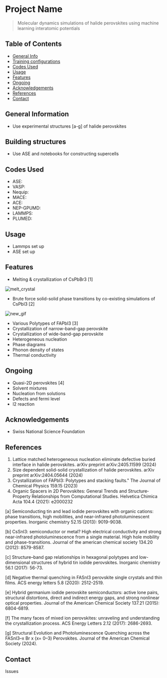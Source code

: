 # Project Name
> Molecular dynamics simulations of halide perovskites using machine learning interatomic potentials

## Table of Contents
* [General Info](#general-information)
* [Training configurations](#training-configrations)
* [Codes Used](#codes-used)
* [Usage](#usage)
* [Features](#features)
* [Ongoing](#ongoing)
* [Acknowledgements](#acknowledgements)
* [References](#references)
* [Contact](#contact)



## General Information
- Use experimental structures [a-g] of halide perovskites 


## Building structures
- Use ASE and notebooks for constructing supercells 

## Codes Used
* ASE:
* VASP:
* Nequip:
* MACE:
* ACE:
* NEP-GPUMD:
* LAMMPS: 
* PLUMED:
  
## Usage
- Lammps set up
- ASE set up

## Features
- Melting & crystallization of CsPbBr3 [1]

![melt_crystal](https://github.com/ahlawat-paramvir/MLIP-Perovskites/assets/10708344/803ad827-2fea-4ed7-8696-f46d1f5ee1fe)

- Brute force solid-solid phase transitions by co-existing simulations of CsPbI3 [2]
  
![new_gif](https://github.com/ahlawat-paramvir/MLIP-Perovskites/assets/10708344/1f028241-0ac0-4797-ba8a-91ec38bfbfea)

  
- Various Polytypes of FAPbI3 [3]
- Crystallization of narrow-band-gap perovskite 
- Crystallization of wide-band-gap perovskite
- Heterogeneous nucleation
- Phase diagrams
- Phonon density of states
- Thermal conductivity 

## Ongoing 
- Quasi-2D perovskites [4]
- Solvent mixtures 
- Nucleation from solutions
- Defects and fermi level
- I2 reaction 

## Acknowledgements
- Swiss National Science Foundation

## References
1. Lattice matched heterogeneous nucleation eliminate defective buried interface in halide perovskites. arXiv preprint arXiv:2405.11599 (2024)
2. Size dependent solid-solid crystallization of halide perovskites. arXiv preprint arXiv:2404.05644 (2024)
3. Crystallization of FAPbI3: Polytypes and stacking faults." The Journal of Chemical Physics 159.15 (2023)
4. Organic Spacers in 2D Perovskites: General Trends and Structure‐Property Relationships from Computational Studies. Helvetica Chimica Acta 104.4 (2021): e2000232

[a] Semiconducting tin and lead iodide perovskites with organic cations: phase transitions, high mobilities, and near-infrared photoluminescent properties. Inorganic chemistry 52.15 (2013): 9019-9038.

[b] CsSnI3: semiconductor or metal? High electrical conductivity and strong near-infrared photoluminescence from a single material. High hole mobility and phase-transitions. Journal of the american chemical society 134.20 (2012): 8579-8587.

[c] Structure–band gap relationships in hexagonal polytypes and low-dimensional structures of hybrid tin iodide perovskites. Inorganic chemistry 56.1 (2017): 56-73.

[d] Negative thermal quenching in FASnI3 perovskite single crystals and thin films. ACS energy letters 5.8 (2020): 2512-2519.

[e] Hybrid germanium iodide perovskite semiconductors: active lone pairs, structural distortions, direct and indirect energy gaps, and strong nonlinear optical properties. Journal of the American Chemical Society 137.21 (2015): 6804-6819.

[f] The many faces of mixed ion perovskites: unraveling and understanding the crystallization process. ACS Energy Letters 2.12 (2017): 2686-2693.

[g] Structural Evolution and Photoluminescence Quenching across the FASnI3–x Br x (x= 0–3) Perovskites. Journal of the American Chemical Society (2024).

## Contact
Issues 

